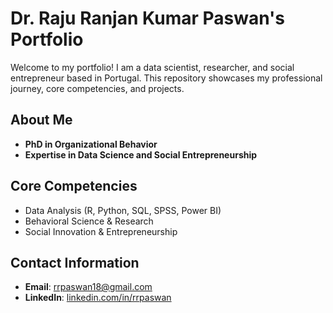 # Dr. Raju Ranjan Kumar Paswan's Portfolio

Welcome to my portfolio! I am a data scientist, researcher, and social entrepreneur based in Portugal. This repository showcases my professional journey, core competencies, and projects.

## About Me
- **PhD in Organizational Behavior**
- **Expertise in Data Science and Social Entrepreneurship**

## Core Competencies
- Data Analysis (R, Python, SQL, SPSS, Power BI)
- Behavioral Science & Research
- Social Innovation & Entrepreneurship

## Contact Information
- **Email**: rrpaswan18@gmail.com
- **LinkedIn**: [linkedin.com/in/rrpaswan](https://linkedin.com/in/rrpaswan)


